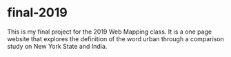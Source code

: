 # final-2019
This is my final project for the 2019 Web Mapping class. It is a one page website that explores the definition of the word urban through a comparison study on New York State and India.
